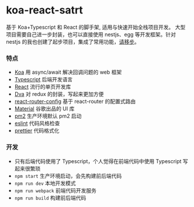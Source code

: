 # koa-react-satrt

基于 Koa+Typescript 和 React 的脚手架, 适用与快速开始全栈项目开发。
大型项目需要自己进一步封装，也可以直接使用 nestjs、egg 等开发框架。针对 nestjs 的我也创建了起步项目，集成了常用功能，[请移步](https://github.com/Houserqu/nestjs-start)。

### 特点

- [Koa](https://koa.bootcss.com/) 用 async/await 解决回调问题的 web 框架
- [Typescript](https://www.tslang.cn/) 后端开发语言
- [React](https://zh-hans.reactjs.org/) 流行的单页开发库
- [Dva](https://dvajs.com/guide/) 对 redux 的封装，写起来更加方便
- [react-router-config](https://github.com/ReactTraining/react-router/tree/master/packages/react-router-config) 基于 react-router 的配置式路由
- [Material](https://material-ui.com/zh/) 谷歌出品的 UI 库
- [pm2](https://pm2.keymetrics.io/) 生产环境默认 pm2 启动
- [eslint](https://cn.eslint.org/) 代码风格检查
- [prettier](https://prettier.io/) 代码格式化

### 开发

- 只有后端代码使用了 Typescript，个人觉得在前端代码中使用 Typescript 写起来很繁琐
- `npm start` 生产环境启动，会先构建前后端代码
- `npm run dev` 本地开发模式
- `npm run webpack` 前端代码开发服务
- `npm run build` 构建前后端代码
